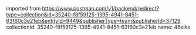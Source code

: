 imported from https://www.postman.com/v1/backend/redirect?type=collection&id=35240-f8f59125-1395-4941-8451-63f60c3e21eb&entityId=9449&publisherType=team&publisherId=37129
collectionId: 35240-f8f59125-1395-4941-8451-63f60c3e21eb
name: 46elks